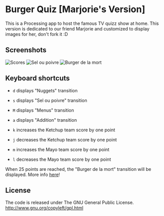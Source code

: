 Burger Quiz [Marjorie's Version]
===========

This is a Processing app to host the famous TV quizz show at home.
This version is dedicated to our friend Marjorie and customized to display images for her, don't fork it :D 

Screenshots
-----------

![Scores](https://raw.githubusercontent.com/bgaultier/burger-quiz/master/ketchupmayo.jpg)
![Sel ou poivre](https://raw.githubusercontent.com/bgaultier/burger-quiz/master/seloupoivre.jpg)
![Burger de la mort](https://raw.githubusercontent.com/bgaultier/burger-quiz/master/burgerdelamort.jpg)

Keyboard shortcuts
------------------

* `d` displays "Nuggets" transition
* `s` displays "Sel ou poivre" transition
* `M` displays "Menus" transition
* `a` displays "Addition" transition

* `k` increases the Ketchup team score by one point
* `j` decreases the Ketchup team score by one point
* `m` increases the Mayo team score by one point
* `l` decreases the Mayo team score by one point

When 25 points are reached, the "Burger de la mort" transition will be displayed. More info [here](https://raw.githubusercontent.com/bgaultier/burger-quiz/master/burgerquiz.pdf)!


License
-------

The code is released under The GNU General Public License.
http://www.gnu.org/copyleft/gpl.html
